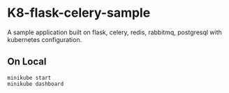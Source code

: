 # K8-flask-celery-sample
A sample application built on flask, celery, redis, rabbitmq, postgresql with kubernetes configuration. 


On Local
-------------------

``` 
minikube start
minikube dashboard
```

